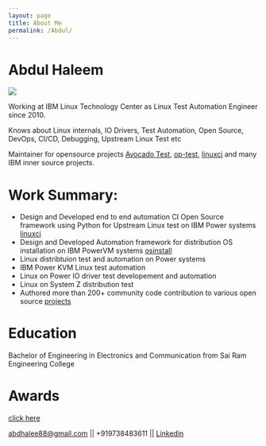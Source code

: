 ```yaml
---
layout: page
title: About Me
permalink: /Abdul/
---
```

# Abdul Haleem

![](https://avatars0.githubusercontent.com/u/11769556?s=460&u=e78cac0016d1c4c5567a6a79dbd1f29c41dcb786&v=4)

Working at IBM Linux Technology Center as Linux Test Automation Engineer since 2010.

Knows about Linux internals, IO Drivers, Test Automation, Open Source, DevOps, CI/CD, Debugging, Upstream Linux Test etc

Maintainer for opensource projects [Avocado Test](https://github.com/avocado-framework-tests/avocado-misc-tests/commits?author=abdhaleegit), [op-test](https://github.com/open-power/op-test/commits?author=abdhaleegit), [linuxci](https://github.com/linuxci/linuxci) and many IBM inner source projects.

# Work Summary:
* Design and Developed end to end automation CI Open Source framework using Python for Upstream Linux test on IBM Power systems [linuxci](https://github.com/linuxci/linuxci)
* Design and Developed Automation framework for distribution OS installation on IBM PowerVM systems [osinstall](https://github.com/lop-devops/LOPOsinstall)
* Linux distribtuion test and automation on Power systems 
* IBM Power KVM Linux test automation
* Linux on Power IO driver test developement and automation
* Linux on System Z distribution test
* Authored more than 200+ community code contribution to various open source [projects](https://github.com/abdhaleegit) 


# Education
Bachelor of Engineering in Electronics and Communication from Sai Ram Engineering College

# Awards
[click here](https://abdhaleegit.github.io/Awards)


[abdhalee88@gmail.com](mailto:abdhalee88@gmail.com) || +919738483611 || [Linkedin](https://www.linkedin.com/in/abdul-haleem-ba169563/)


